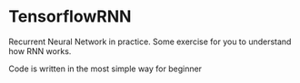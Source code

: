 # TensorflowRNN

Recurrent Neural Network in practice. Some exercise for you to understand how RNN works.

Code is written in the most simple way for beginner
